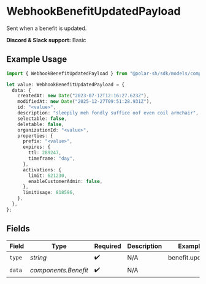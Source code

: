 # WebhookBenefitUpdatedPayload

Sent when a benefit is updated.

**Discord & Slack support:** Basic

## Example Usage

```typescript
import { WebhookBenefitUpdatedPayload } from "@polar-sh/sdk/models/components/webhookbenefitupdatedpayload.js";

let value: WebhookBenefitUpdatedPayload = {
  data: {
    createdAt: new Date("2023-07-12T12:16:27.623Z"),
    modifiedAt: new Date("2025-12-27T09:51:28.931Z"),
    id: "<value>",
    description: "sleepily meh fondly suffice oof even coil armchair",
    selectable: false,
    deletable: false,
    organizationId: "<value>",
    properties: {
      prefix: "<value>",
      expires: {
        ttl: 289247,
        timeframe: "day",
      },
      activations: {
        limit: 621230,
        enableCustomerAdmin: false,
      },
      limitUsage: 818596,
    },
  },
};
```

## Fields

| Field                | Type                 | Required             | Description          | Example              |
| -------------------- | -------------------- | -------------------- | -------------------- | -------------------- |
| `type`               | *string*             | :heavy_check_mark:   | N/A                  | benefit.updated      |
| `data`               | *components.Benefit* | :heavy_check_mark:   | N/A                  |                      |